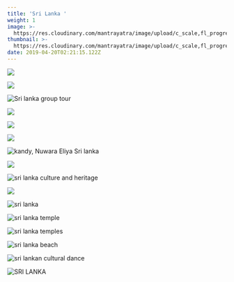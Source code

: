 ```yaml
---
title: 'Sri Lanka '
weight: 1
image: >-
  https://res.cloudinary.com/mantrayatra/image/upload/c_scale,fl_progressive,w_1450/v1555255088/Sri%20Lanka/WhatsApp_Image_2019-02-20_at_02.22.11.jpg
thumbnail: >-
  https://res.cloudinary.com/mantrayatra/image/upload/c_scale,fl_progressive,h_300,w_450/v1555255088/Sri%20Lanka/WhatsApp_Image_2019-02-20_at_02.22.11.jpg
date: 2019-04-20T02:21:15.122Z
---
```

![](https://res.cloudinary.com/mantrayatra/image/upload/c_scale,fl_progressive,w_800/v1555255459/Sri%20Lanka/IMG_0348.jpg)

![](https://res.cloudinary.com/mantrayatra/image/upload/c_scale,fl_progressive,w_800/v1555255436/Sri%20Lanka/IMG_0793.jpg)

![Sri lanka group tour ](https://res.cloudinary.com/mantrayatra/image/upload/c_scale,fl_progressive,w_800/v1555255253/Sri%20Lanka/IMG_0460.jpg)

![](https://res.cloudinary.com/mantrayatra/image/upload/c_scale,fl_progressive,w_800/v1555255204/Sri%20Lanka/IMG_0400.jpg)

![](https://res.cloudinary.com/mantrayatra/image/upload/c_scale,fl_progressive,w_800/v1555255154/Sri%20Lanka/IMG_0301.jpg)

![](https://res.cloudinary.com/mantrayatra/image/upload/c_scale,fl_progressive,w_800/v1555255151/Sri%20Lanka/IMG_0514.jpg)

![kandy, Nuwara Eliya Sri lanka](https://res.cloudinary.com/mantrayatra/image/upload/c_scale,fl_progressive,w_800/v1555255088/Sri%20Lanka/WhatsApp_Image_2019-02-20_at_02.22.11.jpg)

![](https://res.cloudinary.com/mantrayatra/image/upload/c_scale,fl_progressive,w_800/v1555255076/Sri%20Lanka/IMG_0287.jpg)

![sri lanka culture and heritage ](https://res.cloudinary.com/mantrayatra/image/upload/c_scale,fl_progressive,w_800/v1555255001/Sri%20Lanka/IMG_0257.jpg)

![](https://res.cloudinary.com/mantrayatra/image/upload/c_scale,fl_progressive,w_800/v1555254840/Sri%20Lanka/IMG_0249.jpg)

![sri lanka ](https://res.cloudinary.com/mantrayatra/image/upload/c_scale,fl_progressive,w_800/v1555254713/Sri%20Lanka/IMG_0126.jpg)

![sri lanka temple](https://res.cloudinary.com/mantrayatra/image/upload/c_scale,fl_progressive,w_800/v1555254711/Sri%20Lanka/IMG_0102.jpg)

![sri lanka temples](https://res.cloudinary.com/mantrayatra/image/upload/c_scale,fl_progressive,w_800/v1555254688/Sri%20Lanka/IMG_0211.jpg)

![sri lanka beach](https://res.cloudinary.com/mantrayatra/image/upload/c_scale,fl_progressive,w_800/v1555254571/Sri%20Lanka/IMG_0114.jpg)

![sri lankan cultural dance ](https://res.cloudinary.com/mantrayatra/image/upload/c_scale,fl_progressive,w_800/v1555254569/Sri%20Lanka/IMG_0238.jpg)

![SRI LANKA ](https://res.cloudinary.com/mantrayatra/image/upload/c_scale,fl_progressive,w_800/v1555254502/Sri%20Lanka/20190127_100434.jpg)
